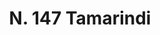 ---
title: "N. 147 Tamarindi"
permalink: "/edition/plant147/"
plant-name: "N. 147"
plant-number: "147"
plant-xml: "/assets/xml/plant147.xml"
plant-img1: "/assets/img/plant147_verso.jpg"
plant-img2: "/assets/img/plant147.jpg"
plant-title: "N. 147 Tamarindi"
plant-taxon-link: ""
plant-taxon-content: ""
layout: single-xml
---